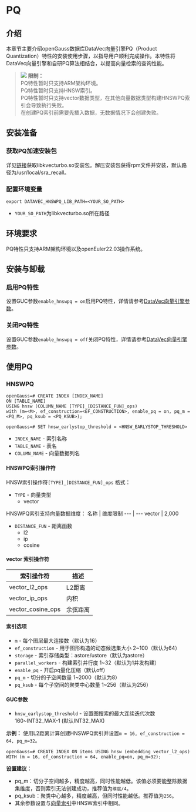 # PQ

## 介绍

本章节主要介绍openGauss数据库DataVec向量引擎PQ（Product Quantization）特性的安装使用步骤，以指导用户顺利完成操作。本特性将DataVec向量引擎和自研PQ算法相结合，以提高向量检索的查询性能。
>![](public_sys-resources/icon-note.gif) **限制：<br>**
>PQ特性暂时只支持ARM架构环境。<br>
>PQ特性暂时只支持HNSW索引。<br>
>PQ特性暂时只支持vector数据类型，在其他向量数据类型构建HNSWPQ索引会导致执行失败。<br>
>在创建PQ索引前需要先插入数据，无数据情况下会创建失败。

## 安装准备

### 获取PQ加速安装包
详见[链接](https://support.huawei.com/enterprise/zh/kunpeng-computing/kunpeng-boostkit-pid-253662285/software/263761464?idAbsPath=fixnode01%7C23710424%7C251364417%7C9856629%7C253662285)获取libkvecturbo.so安装包。解压安装包获得rpm文件并安装，默认路径为/usr/local/sra_recall。

### 配置环境变量
```
export DATAVEC_HNSWPQ_LIB_PATH=<YOUR_SO_PATH>
```

- `YOUR_SO_PATH`为libkvecturbo.so所在路径


## 环境要求
PQ特性只支持ARM架构环境以及openEuler22.03操作系统。

## 安装与卸载

### 启用PQ特性
设置GUC参数`enable_hnswpq = on`启用PQ特性，详情请参考[DataVec向量引擎参数](../DatabaseReference/DataVec向量引擎参数.md)。

### 关闭PQ特性
设置GUC参数`enable_hnswpq = off`关闭PQ特性，详情请参考[DataVec向量引擎参数](../DatabaseReference/DataVec向量引擎参数.md)。

## 使用PQ

### HNSWPQ
```
openGauss=# CREATE INDEX [INDEX_NAME] 
ON [TABLE_NAME] 
USING hnsw (COLUMN_NAME [TYPE]_[DISTANCE_FUN]_ops) 
with (m=<M>, ef_construction=<EF_CONSTRUCTION>, enable_pq = on, pq_m = <PQ_M>, pq_ksub = <PQ_KSUB>);

openGauss=# SET hnsw_earlystop_threshold = <HNSW_EARLYSTOP_THRESHOLD>
```

- `INDEX_NAME` - 索引名称
- `TABLE_NAME` - 表名
- `COLUMN_NAME` - 向量数据列名

#### HNSWPQ索引操作符

HNSW索引操作符`[TYPE]_[DISTANCE_FUN]_ops` 格式：

- `TYPE` - 向量类型
    - vector

HNSWPQ索引支持向量数据维度：
名称 | 维度限制 
--- | --- 
vector | 2,000

- `DISTANCE_FUN` - 距离函数
    - l2
    - ip
    - cosine

#### vector 索引操作符
索引操作符 | 描述 
--- | --- 
vector_l2_ops | L2距离
vector_ip_ops | 内积
vector_cosine_ops | 余弦距离

#### 索引选项
-   `m` - 每个图层最大连接数（默认为16）
-   `ef_construction` - 用于图形构造的动态候选集大小 2~100（默认为64）
-   `storage` - 索引存储类型：astore/ustore（默认为astore）
-   `parallel_workers` - 构建索引并行度 1~32（默认为1并发构建）
-   `enable_pq` - 开启pq量化压缩（默认off）
-   `pq_m` - 切分的子空间数量 1~2000（默认为8）
-   `pq_ksub` - 每个子空间的聚类中心数量 1~256（默认为256）

#### GUC参数
-   `hnsw_earlystop_threshold` - 设置图搜索的最大连续迭代次数 160~INT32_MAX-1 (默认INT32_MAX)

**示例：** 使用L2距离计算创建HNSWPQ索引并设置`m = 16, ef_construction = 64, pq_m=32`。

```
openGauss=# CREATE INDEX ON items USING hnsw (embedding vector_l2_ops) WITH (m = 16, ef_construction = 64, enable_pq=on, pq_m=32);
```
**设置建议：**

- pq_m：切分子空间越多，精度越高，同时性能越低。该值必须要能整除数据集维度，否则索引无法创建成功，推荐值为`维度/4`。
- pq_ksub：聚类中心越多，精度越高，但同时性能越低。推荐值为`256`。
- 其余参数设置与[向量索引](../SQLReference/向量索引.md)中HNSW索引中相同。

